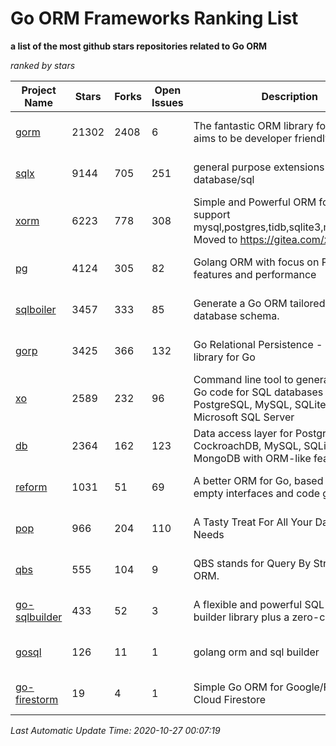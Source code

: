 Go ORM Frameworks Ranking List
==========

**a list of the most github stars repositories related to Go ORM**

*ranked by stars*

| Project Name | Stars | Forks | Open Issues | Description | Last Commit |
| ------------ | ----- | ----- | ----------- | ----------- | ----------- |
| [gorm](https://github.com/go-gorm/gorm) | 21302 | 2408 | 6 | The fantastic ORM library for Golang, aims to be developer friendly | 2020-10-26 02:17:25 |
| [sqlx](https://github.com/jmoiron/sqlx) | 9144 | 705 | 251 | general purpose extensions to golang's database/sql | 2020-06-15 14:10:59 |
| [xorm](https://github.com/go-xorm/xorm) | 6223 | 778 | 308 | Simple and Powerful ORM for Go, support mysql,postgres,tidb,sqlite3,mssql,oracle, Moved to https://gitea.com/xorm/xorm | 2019-10-15 07:03:49 |
| [pg](https://github.com/go-pg/pg) | 4124 | 305 | 82 | Golang ORM with focus on PostgreSQL features and performance | 2020-10-21 12:32:00 |
| [sqlboiler](https://github.com/volatiletech/sqlboiler) | 3457 | 333 | 85 | Generate a Go ORM tailored to your database schema. | 2020-07-03 19:16:51 |
| [gorp](https://github.com/go-gorp/gorp) | 3425 | 366 | 132 | Go Relational Persistence - an ORM-ish library for Go | 2019-10-26 21:47:07 |
| [xo](https://github.com/xo/xo) | 2589 | 232 | 96 | Command line tool to generate idiomatic Go code for SQL databases supporting PostgreSQL, MySQL, SQLite, Oracle, and Microsoft SQL Server | 2020-04-25 01:19:23 |
| [db](https://github.com/upper/db) | 2364 | 162 | 123 | Data access layer for PostgreSQL, CockroachDB, MySQL, SQLite and MongoDB with ORM-like features. | 2020-09-17 16:21:06 |
| [reform](https://github.com/go-reform/reform) | 1031 | 51 | 69 | A better ORM for Go, based on non-empty interfaces and code generation. | 2020-10-15 07:15:48 |
| [pop](https://github.com/gobuffalo/pop) | 966 | 204 | 110 | A Tasty Treat For All Your Database Needs | 2020-10-20 06:24:26 |
| [qbs](https://github.com/coocood/qbs) | 555 | 104 | 9 | QBS stands for Query By Struct. A Go ORM. | 2017-04-18 01:16:07 |
| [go-sqlbuilder](https://github.com/huandu/go-sqlbuilder) | 433 | 52 | 3 | A flexible and powerful SQL string builder library plus a zero-config ORM. | 2020-07-28 04:05:44 |
| [gosql](https://github.com/rushteam/gosql) | 126 | 11 | 1 | golang orm and sql builder | 2020-10-11 09:02:01 |
| [go-firestorm](https://github.com/jschoedt/go-firestorm) | 19 | 4 | 1 | Simple Go ORM for Google/Firebase Cloud Firestore | 2020-07-07 16:31:05 |

*Last Automatic Update Time: 2020-10-27 00:07:19*